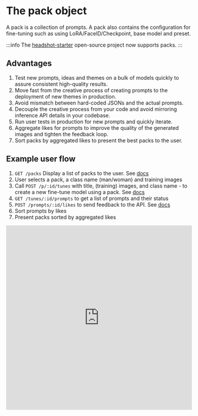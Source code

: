 # The pack object
A pack is a collection of prompts. A pack also contains the configuration for fine-tuning such as using LoRA/FaceID/Checkpoint, base model and preset.

:::info
The [headshot-starter](https://github.com/astriaai/headshots-starter?tab=readme-ov-file#incoming-changes) open-source project now supports packs.
:::

## Advantages
1. Test new prompts, ideas and themes on a bulk of models quickly to assure consistent high-quality results.
1. Move fast from the creative process of creating prompts to the deployment of new themes in production.
2. Avoid mismatch between hard-coded JSONs and the actual prompts.
3. Decouple the creative process from your code and avoid mirroring inference API details in your codebase.
3. Run user tests in production for new prompts and quickly iterate.
4. Aggregate likes for prompts to improve the quality of the generated images and tighten the feedback loop. 
5. Sort packs by aggregated likes to present the best packs to the user.

## Example user flow
1. `GET /packs` Display a list of packs to the user. See [docs](/docs/api/pack/list/)
2. User selects a pack, a class name (man/woman) and training images
3. Call `POST /p/:id/tunes` with title, (training) images, and class name -  to create a new fine-tune model using a pack. See [docs](/docs/api/pack/tunes/create/)
4. `GET /tunes/:id/prompts` to get a list of prompts and their status
5. `POST /prompts/:id/likes` to send feedback to the API. See [docs](/docs/api/like/create/)
6. Sort prompts by likes
7. Present packs sorted by aggregated likes

<iframe width="100%" height="500" src="https://www.youtube.com/embed/IUI6F5zVaAM?ab_channel=Astria_AI" title="How to fine tune explainer" frameborder="0" allow="accelerometer; autoplay; clipboard-write; encrypted-media; gyroscope; picture-in-picture" allowfullscreen />

## Getting started
1. Click your email in the header to access [my packs](https://www.astria.ai/packs), and create your first pack. ![create_pack.png](create_pack.png)
2. Assign prompts to the pack from the [prompts tab](https://www.astria.ai/prompts).![assign_prompts.png](assign_prompts.png)
3. Once a pack is assigned a new tag shows next to the prompt indicating that it is assigned to the pack. 
